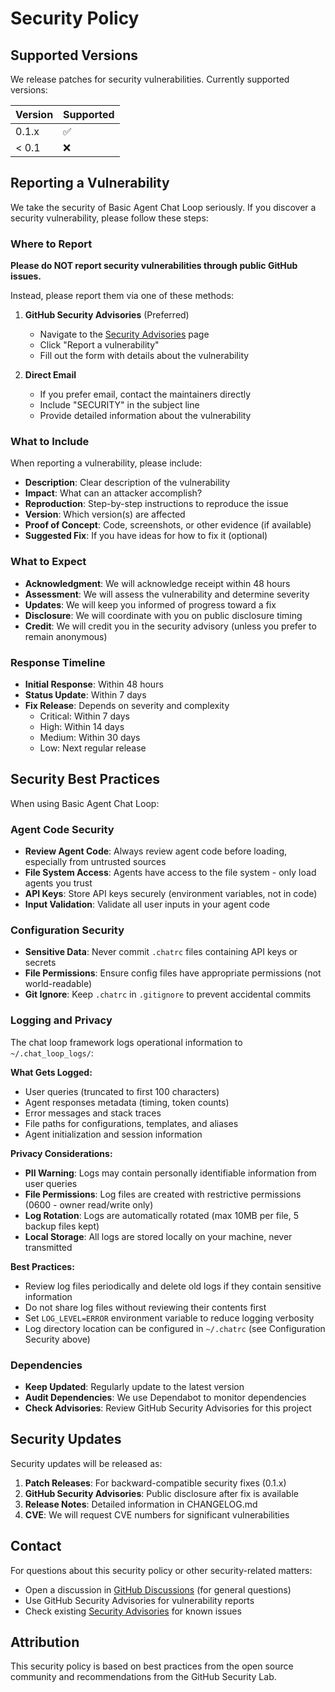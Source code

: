 # Security Policy

## Supported Versions

We release patches for security vulnerabilities. Currently supported versions:

| Version | Supported          |
| ------- | ------------------ |
| 0.1.x   | :white_check_mark: |
| < 0.1   | :x:                |

## Reporting a Vulnerability

We take the security of Basic Agent Chat Loop seriously. If you discover a security vulnerability, please follow these steps:

### Where to Report

**Please do NOT report security vulnerabilities through public GitHub issues.**

Instead, please report them via one of these methods:

1. **GitHub Security Advisories** (Preferred)
   - Navigate to the [Security Advisories](https://github.com/weshicks/Basic-Agent-Chat-Loop/security/advisories) page
   - Click "Report a vulnerability"
   - Fill out the form with details about the vulnerability

2. **Direct Email**
   - If you prefer email, contact the maintainers directly
   - Include "SECURITY" in the subject line
   - Provide detailed information about the vulnerability

### What to Include

When reporting a vulnerability, please include:

- **Description**: Clear description of the vulnerability
- **Impact**: What can an attacker accomplish?
- **Reproduction**: Step-by-step instructions to reproduce the issue
- **Version**: Which version(s) are affected
- **Proof of Concept**: Code, screenshots, or other evidence (if available)
- **Suggested Fix**: If you have ideas for how to fix it (optional)

### What to Expect

- **Acknowledgment**: We will acknowledge receipt within 48 hours
- **Assessment**: We will assess the vulnerability and determine severity
- **Updates**: We will keep you informed of progress toward a fix
- **Disclosure**: We will coordinate with you on public disclosure timing
- **Credit**: We will credit you in the security advisory (unless you prefer to remain anonymous)

### Response Timeline

- **Initial Response**: Within 48 hours
- **Status Update**: Within 7 days
- **Fix Release**: Depends on severity and complexity
  - Critical: Within 7 days
  - High: Within 14 days
  - Medium: Within 30 days
  - Low: Next regular release

## Security Best Practices

When using Basic Agent Chat Loop:

### Agent Code Security

- **Review Agent Code**: Always review agent code before loading, especially from untrusted sources
- **File System Access**: Agents have access to the file system - only load agents you trust
- **API Keys**: Store API keys securely (environment variables, not in code)
- **Input Validation**: Validate all user inputs in your agent code

### Configuration Security

- **Sensitive Data**: Never commit `.chatrc` files containing API keys or secrets
- **File Permissions**: Ensure config files have appropriate permissions (not world-readable)
- **Git Ignore**: Keep `.chatrc` in `.gitignore` to prevent accidental commits

### Logging and Privacy

The chat loop framework logs operational information to `~/.chat_loop_logs/`:

**What Gets Logged:**
- User queries (truncated to first 100 characters)
- Agent responses metadata (timing, token counts)
- Error messages and stack traces
- File paths for configurations, templates, and aliases
- Agent initialization and session information

**Privacy Considerations:**
- **PII Warning**: Logs may contain personally identifiable information from user queries
- **File Permissions**: Log files are created with restrictive permissions (0600 - owner read/write only)
- **Log Rotation**: Logs are automatically rotated (max 10MB per file, 5 backup files kept)
- **Local Storage**: All logs are stored locally on your machine, never transmitted

**Best Practices:**
- Review log files periodically and delete old logs if they contain sensitive information
- Do not share log files without reviewing their contents first
- Set `LOG_LEVEL=ERROR` environment variable to reduce logging verbosity
- Log directory location can be configured in `~/.chatrc` (see Configuration Security above)

### Dependencies

- **Keep Updated**: Regularly update to the latest version
- **Audit Dependencies**: We use Dependabot to monitor dependencies
- **Check Advisories**: Review GitHub Security Advisories for this project

## Security Updates

Security updates will be released as:

1. **Patch Releases**: For backward-compatible security fixes (0.1.x)
2. **GitHub Security Advisories**: Public disclosure after fix is available
3. **Release Notes**: Detailed information in CHANGELOG.md
4. **CVE**: We will request CVE numbers for significant vulnerabilities

## Contact

For questions about this security policy or other security-related matters:

- Open a discussion in [GitHub Discussions](https://github.com/weshicks/Basic-Agent-Chat-Loop/discussions) (for general questions)
- Use GitHub Security Advisories for vulnerability reports
- Check existing [Security Advisories](https://github.com/weshicks/Basic-Agent-Chat-Loop/security/advisories) for known issues

## Attribution

This security policy is based on best practices from the open source community and recommendations from the GitHub Security Lab.
